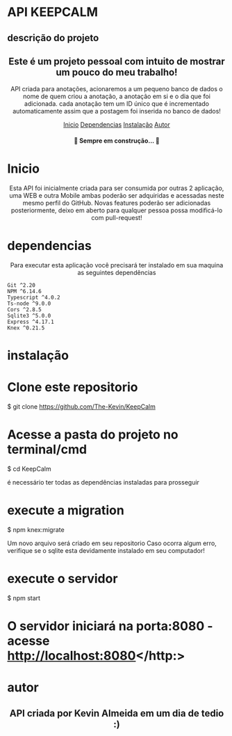 # API KEEPCALM

## descrição do projeto

<h2 align="center">Este é um projeto pessoal com intuito de mostrar um pouco do meu trabalho!</h2>

<p align="center">
    API criada para anotações, acionaremos a um pequeno banco de dados o nome de quem criou a anotação, a anotação em si e o dia que foi adicionada. 
    cada anotação tem um ID único que é incrementado automaticamente assim que a postagem foi inserida no banco de dados!
</p>

<p align="center">
    <a href="#inicio">Inicio</a>
    <a href="#dependencias">Dependencias</a>
    <a href="#instalação">Instalação</a>
    <a href="#autor">Autor</a>
</p>

<h4 align="center"> 
	🚧  Sempre em construção...  🚧
</h4>

# Inicio

<p align="center">
    Esta API foi inicialmente criada para ser consumida por outras 2 aplicação, uma WEB e outra Mobile
    ambas poderão ser adquiridas e acessadas neste mesmo perfil do GitHub.
    Novas features poderão ser adicionadas posteriormente, deixo em aberto para qualquer pessoa possa modificá-lo com pull-request!
</p>

# dependencias

<p align="center">
    Para executar esta aplicação você precisará ter instalado em sua maquina as seguintes dependências

    Git ^2.20
    NPM ^6.14.6
    Typescript ^4.0.2
    Ts-node ^9.0.0
    Cors ^2.8.5
    Sqlite3 ^5.0.0
    Express ^4.17.1
    Knex ^0.21.5

</p>

# instalação

# Clone este repositorio
$ git clone https://github.com/The-Kevin/KeepCalm

# Acesse a pasta do projeto no terminal/cmd

$ cd KeepCalm

<p>é necessário ter todas as dependências instaladas para prosseguir</p>

# execute a migration 

$ npm knex:migrate

<p>
    Um novo arquivo será criado em seu repositorio
    Caso ocorra algum erro, verifique se o sqlite esta devidamente instalado em seu computador!
</p>

# execute o servidor

$ npm start

# O servidor iniciará na porta:8080 - acesse <http://localhost:8080></http:>


# autor 

<h2 align="center">
    API criada por Kevin Almeida em um dia de tedio :)
</h2>

